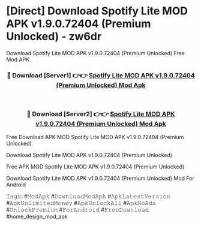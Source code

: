 # [Direct] Download Spotify Lite MOD APK v1.9.0.72404 (Premium Unlocked) - zw6dr
Download Spotify Lite MOD APK v1.9.0.72404 (Premium Unlocked) Free Mod APK

<div align="center">
<h3>🔴 Download [Server1] 👉👉 <a href="https://apk-comot.site?title=Spotify_Lite_MOD_APK_v1.9.0.72404_(Premium_Unlocked)">Spotify Lite MOD APK v1.9.0.72404 (Premium Unlocked) Mod Apk</a></h3><br>

<h3>🔴 Download [Server2] 👉👉 <a href="https://apk-comot.site?title=Spotify_Lite_MOD_APK_v1.9.0.72404_(Premium_Unlocked)">Spotify Lite MOD APK v1.9.0.72404 (Premium Unlocked) Mod Apk</a></h3>
</div>


Free Download APK MOD Spotify Lite MOD APK v1.9.0.72404 (Premium Unlocked)

Download Spotify Lite MOD APK v1.9.0.72404 (Premium Unlocked) 

Free APK MOD Spotify Lite MOD APK v1.9.0.72404 (Premium Unlocked) 

Download Spotify Lite MOD APK v1.9.0.72404 (Premium Unlocked) Mod For Android

𝚃𝚊𝚐𝚜: #𝙼𝚘𝚍𝙰𝚙𝚔 #𝙳𝚘𝚠𝚗𝚕𝚘𝚊𝚍𝙼𝚘𝚍𝙰𝚙𝚔 #𝙰𝚙𝚔𝙻𝚊𝚝𝚎𝚜𝚝𝚅𝚎𝚛𝚜𝚒𝚘𝚗 #𝙰𝚙𝚔𝚄𝚗𝚕𝚒𝚖𝚒𝚝𝚎𝚍𝙼𝚘𝚗𝚎𝚢 #𝙰𝚙𝚔𝚄𝚗𝚕𝚘𝚌𝚔𝙰𝚕𝚕 #𝙰𝚙𝚔𝙽𝚘𝙰𝚍𝚜 #𝚄𝚗𝚕𝚘𝚌𝚔𝙿𝚛𝚎𝚖𝚒𝚞𝚖 #𝙵𝚘𝚛𝙰𝚗𝚍𝚛𝚘𝚒𝚍 #𝙵𝚛𝚎𝚎𝙳𝚘𝚠𝚗𝚕𝚘𝚊𝚍 #home_design_mod_apk